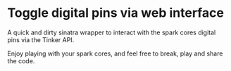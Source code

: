 Toggle digital pins via web interface
============

A quick and dirty sinatra wrapper to interact with the spark cores digital pins via the Tinker API.

Enjoy playing with your spark cores, and feel free to break, play and share the code.